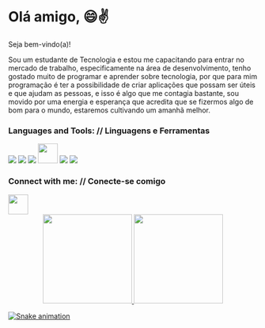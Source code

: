 # Olá amigo, :smile::v:

Seja bem-vindo(a)! 

Sou um estudante de Tecnologia e estou me capacitando para entrar no mercado de trabalho, especificamente na área de desenvolvimento, tenho gostado muito de programar e aprender sobre tecnologia, por que para mim programação é ter a possibilidade de criar aplicações que possam ser úteis e que ajudam as pessoas, e isso é algo que me contagia bastante, sou movido por uma energia e esperança que acredita que se fizermos algo de bom para o mundo, estaremos cultivando um amanhã melhor.

 

<h3 align="left">Languages and Tools: // Linguagens e Ferramentas 
</h3><p align="left"  target=> 
<img src="https://img.icons8.com/officel/40/000000/react.png"/>
<img src="https://img.icons8.com/color/48/000000/javascript--v1.png"/>
<img src="https://img.icons8.com/color/48/000000/nodejs.png"/>
<img src="https://img.icons8.com/external-flaticons-lineal-color-flat-icons/64/000000/external-php-computer-science-flaticons-lineal-color-flat-icons.png" "width ="40" height="40"/>
<img src="https://img.icons8.com/fluent/48/000000/mysql-logo.png"/>
<img src="https://img.icons8.com/nolan/48/git.png"/>



<h3 align="left">Connect with me: // Conecte-se comigo</h3>
<a href="https://wa.me/+5511953420928" target="blank"><img src="https://img.icons8.com/doodle/48/000000/whatsapp.png" height="40" width="40" /></a>


 
<div align="center">
  <a href="https://github.com/JeeF-Jr">
  <img height="180em" src="https://github-readme-stats.vercel.app/api?username=JeeF-Jr&show_icons=true&theme=dracula&include_all_commits=true&count_private=true"/>
  <img height="180em" src="https://github-readme-stats.vercel.app/api/top-langs/?username=JeeF-Jr&layout=compact&langs_count=7&theme=dracula"/>
</div>

 <div> 
 
  
 ![Snake animation](https://github.com/Master-Lukaa/Master-Lukaa/blob/output/github-contribution-grid-snake.svg)
 
</div>

